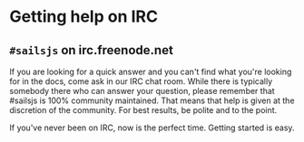 # Getting help on IRC
## `#sailsjs` on irc.freenode.net
If you are looking for a quick answer and you can't find what you're looking for in the docs, come ask in our IRC chat room.  While there is typically somebody there who can answer your question, please remember that #sailsjs is 100% community maintained. That means that help is given at the discretion of the community.  For best results, be polite and to the point.  

If you've never been on IRC, now is the perfect time.  Getting started is easy.  



<docmeta name="displayName" value="#sailsjs on IRC">
